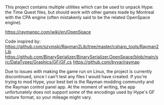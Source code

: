 This project contains multiple utilities which can be used to unpack Hype: the Time Quest files, but should work with other games made by Montreal with the CPA engine (often mistakenly said to be the related OpenSpace engine).

https://raymanpc.com/wiki/en/OpenSpace

Code inspired by:
https://github.com/szymski/Rayman2Lib/tree/master/csharp_tools/Rayman2Lib
https://github.com/BinarySerializer/BinarySerializer.OpenSpace/blob/main/src/DataTypes/Graphics/GF/GF.cs
https://github.com/byvar/raymap

Due to issues with making the game run on Linux, the project is currently discontinued, since I can't test any files I would have created.
If you're trying to mod Hype, your best bet is the Rayman modding community and the Rayman control panel app. At the moment of writing, the app unfortunately does not support *some* of the encodings used by Hype's GF texture format, so your mileage might vary.
